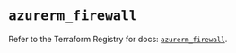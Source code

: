 # `azurerm_firewall`

Refer to the Terraform Registry for docs: [`azurerm_firewall`](https://registry.terraform.io/providers/hashicorp/azurerm/3.91.0/docs/resources/firewall).
